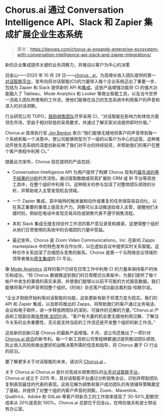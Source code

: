 # Chorus.ai 通过 Conversation Intelligence API、Slack 和 Zapier 集成扩展企业生态系统

> 原文：<https://devops.com/chorus-ai-expands-enterprise-ecosystem-with-conversation-intelligence-api-slack-and-zapier-integrations/>

新的企业集成提供关键的业务洞察力，并推动以客户为中心的决策

旧金山——2020 年 10 月 29 日——[chorus . ai](http://chorus.ai/)，为高增长收入团队提供的第一[对话智能平台](http://www.chorus.ai/)，宣布向将对话智能(CI)的力量带入每个企业系统迈出了重要一步，包括为 Zapier 和 Slack 提供新的 API 和[集成](https://www.chorus.ai/product/integrations)。这些产品增强功能将 CI 的强大功能融入了 Tableau、Mode Analytics 和 Looker 等商业智能工具，以及当今世界一流收入团队所使用的工作流，使他们能够在自己的生态系统中利用客户的声音和深入的对话洞察。

行业研究公司 TOPO，[鼓励销售团队](https://blog.topohq.com/46-of-sales-enablement-teams-expected-to-grow-over-the-next-12-months/)尽早采用 CI，“对话智能在影响力和体验方面领先市场，受益于相对较低的采用要求，并通过了解买家对话提供即时价值。”

Chorus.ai 首席执行官 [Jim Benton](https://www.linkedin.com/in/benton/) 表示:“我们能够无缝地将客户的声音带到每一个系统和每一个决策中，使公司能够转型为下一级的以客户为中心的运营。这种推动开放生态系统的深度创新反映了我们对平台的持续投资，并帮助我们的客户在整个客户旅程中利用 CI。”

随着此次发布，Chorus 现在提供的产品包括:

*   Conversation Intelligence API 为用户提供了构建 Chorus 现有的[最先进的基于结果的分析](https://www.businesswire.com/news/home/20200902005328/en/Chorus.ai-Launches-Most-Advanced-Outcome-Based-Analytics-in-CI)的灵活性。通过提取数据或将其扩展到 CRM 或 BI 平台等其他工具中，在整个组织中利用 CI。这种相关的参与加深了对整体团队绩效的分析，并帮助收入主管发现机会领域。

*   一个 Zapier 集成，其中独特的触发器和动作或重复的任务很容易自动化，以在真正重要的事情上提高生产力。洞察可以主动推送给收入主管，提醒他们关键时刻，例如在电话中发现交易风险或销售代表不遵守销售流程。

*   本机 Slack 集成无缝支持协作工作流的客户意见录音和摘录。这使得整个组织从他们日常使用的系统中的合唱团的力量中受益。

*   最近宣布，Chorus 是 Zoom Video Communications，Inc .在新的 Zapps marketplace 中的特色发布合作伙伴，以在虚拟会议中提供实时关系智能。这种合作关系加深了合唱团与变焦的联系。Chorus 是第一个与网络会议领域的领导者推出[原生集成](https://www.chorus.ai/product/integrations/zoom-integration)的 CI 平台。

像 [Mode Analytics](https://mode.com/) 这样的客户已经在日常工作中利用 CI 的力量来保持客户的快乐和成功。“将 Chorus 数据推送到我们的日常模式仪表板中，为我们提供了每个帐户中发生的事情的真实来源，并使我们能够以以前不可能的方式报告数据。我们能够将客户的声音带回整个组织。《时尚》杂志客户成功副总裁利兹·哈勒尔说。

“企业才刚刚开始利用对话智能的功能，这些更新有助于将潜力变为现实。我们的 API 和 Zapier 集成，以及即将推出的 Zapps，将帮助我们的客户通过业务电话、会议和电子邮件，进一步释放跨团队的深刻、可操作的见解的力量，”Chorus.ai 产品和工程副总裁[张秀坤·法切尔](https://www.linkedin.com/in/dfacher/)说。“客户有大量的机会更无缝地利用见解，了解当今关系的业务重要性，无论是支持当前的工作流还是开发整个组织的新工作流。”

这些新的创新只是 Chorus 的最新产品增强。9 月，该公司还推出了一项针对 [Chorus.ai 组合](https://www.businesswire.com/news/home/20200924005596/en/Chorus.ai-Builds-Largest-Patent-Portfolio-in-Conversation-Intelligence-Industry)的新专利。每一个新工具和公司里程碑都通过提供推动团队绩效、防止收入风险和做出更好的战略决策所需的信息和指导，将 Chorus 置于 CI 行业的前沿。

要了解更多关于对话智能的未来，请访问 [Chorus.ai](http://chorus.ai/) 。

关于 Chorus.ai
Chorus.ai 是针对高成长销售团队的[头号对话智能平台](http://www.chorus.ai/)。Chorus.ai 成立于 2015 年，其对话智能平台通过分析销售会议，识别并帮助团队复制表现最佳的代表的表现。这些见解为销售和客户成功团队的有效辅导策略奠定了基础，并提供了对整个组织内客户声音的洞察。Zoom、Mavenlink、Qualtrics、Adobe 和 GitLab 等客户将新员工的工作效率提高了 30-50%,配额完成率从 20%提高到 100%。Chorus.ai 总部位于旧金山，在特拉维夫和波士顿设有办公室。